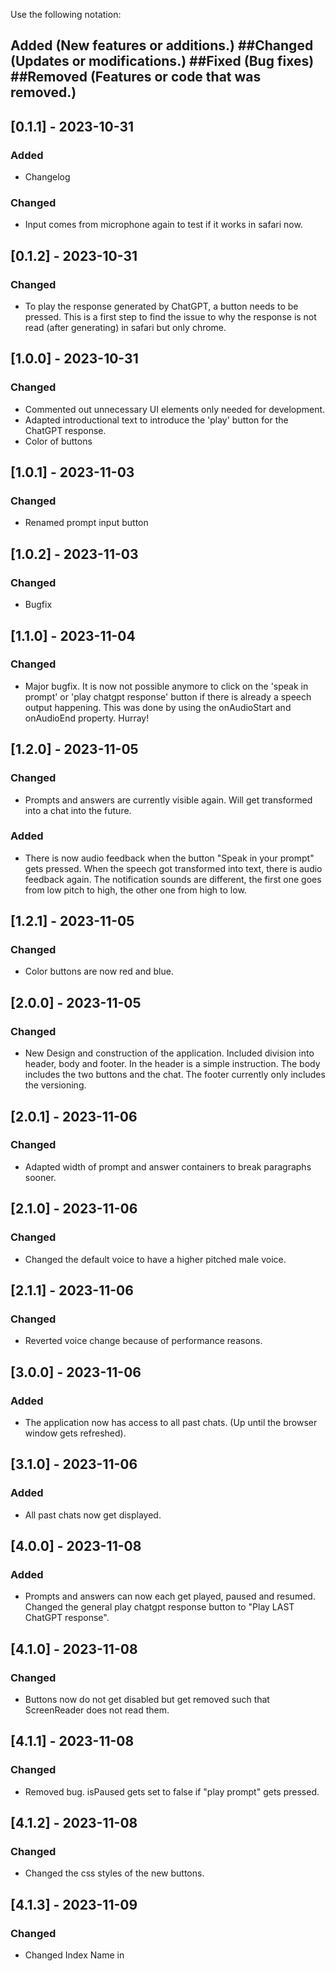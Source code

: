 Use the following notation:
## Added (New features or additions.) ##Changed (Updates or modifications.) ##Fixed (Bug fixes) ##Removed (Features or code that was removed.)



## [0.1.1] - 2023-10-31
### Added
- Changelog
### Changed
- Input comes from microphone again to test if it works in safari now.

## [0.1.2] - 2023-10-31
### Changed
- To play the response generated by ChatGPT, a button needs to be pressed.
This is a first step to find the issue to why the response is not read (after generating) in safari but only chrome.

## [1.0.0] - 2023-10-31
### Changed
- Commented out unnecessary UI elements only needed for development.
- Adapted introductional text to introduce the 'play' button for the ChatGPT response.
- Color of buttons

## [1.0.1] - 2023-11-03
### Changed
- Renamed prompt input button

## [1.0.2] - 2023-11-03
### Changed
- Bugfix

## [1.1.0] - 2023-11-04
### Changed
- Major bugfix. It is now not possible anymore to click on the 'speak in prompt' or 'play chatgpt response' button
if there is already a speech output happening. This was done by using the onAudioStart and onAudioEnd property. Hurray!

## [1.2.0] - 2023-11-05
### Changed
- Prompts and answers are currently visible again. Will get transformed into a chat into the future.
### Added
- There is now audio feedback when the button "Speak in your prompt" gets pressed. When the speech got transformed into text, there is audio feedback again. The notification sounds are different, the first one goes from low pitch to high, the other one from high to low.

## [1.2.1] - 2023-11-05
### Changed
- Color buttons are now red and blue.

## [2.0.0] - 2023-11-05
### Changed
- New Design and construction of the application. Included division into header, body and footer. In the header is a simple instruction. The body includes the two buttons and the chat. The footer currently only includes the versioning.

## [2.0.1] - 2023-11-06
### Changed
- Adapted width of prompt and answer containers to break paragraphs sooner.

## [2.1.0] - 2023-11-06
### Changed
- Changed the default voice to have a higher pitched male voice.

## [2.1.1] - 2023-11-06
### Changed
- Reverted voice change because of performance reasons.

## [3.0.0] - 2023-11-06
### Added
- The application now has access to all past chats. (Up until the browser window gets refreshed).

## [3.1.0] - 2023-11-06
### Added
- All past chats now get displayed.

## [4.0.0] - 2023-11-08
### Added
- Prompts and answers can now each get played, paused and resumed. Changed the general play chatgpt response button to "Play LAST ChatGPT response".

## [4.1.0] - 2023-11-08
### Changed
- Buttons now do not get disabled but get removed such that ScreenReader does not read them.

## [4.1.1] - 2023-11-08
### Changed
- Removed bug. isPaused gets set to false if "play prompt" gets pressed.

## [4.1.2] - 2023-11-08
### Changed
- Changed the css styles of the new buttons.

## [4.1.3] - 2023-11-09
### Changed
- Changed Index Name in <title> element to ChatGPT-voice-assistant

## [4.1.4] - 2023-11-09
### Changed
- Started adapting the header structure

## [4.1.5] - 2023-11-13
### Changed
- Bugfix: Numbering of prompts and answers was wrong

## [4.1.6] - 2023-11-13
### Changed
- Autoplay: for testing purposes this version will include autoplay after answer generation. Will restore if this feature does not work during testing.

## [4.1.7] - 2023-11-15
### Changed
- Bugfix: During a recording the "Speak in prompt" button now gets disabled.

## [4.1.8] - 2023-11-17
### Added
- A focused element now has a blue border.
### Changed
- After a prompt has been read, the focus automatically switches to the "Speak in your prompt" button.

## [4.1.9] - 2023-11-17
### Changed
- Introduced some major design changes:
    - Included chat bubbles for the user and GPT and gave it a "chat-like" feel
    - Support even better response for mobile view

## [4.2.0] - 2023-11-17
### Added
- Replaced the buttons with icons

## [5.0.0] - 2023-11-18
### Changed
- Answers now also get automatically played on mobile.
(This got achieved by including the playing of a silent audio file. It gets played directly each time the "Speak in your prompt" button gets pressed.)
(During testing this worked 99% of the time, rarely the text did not get played automatically. I suspect this has something to do with no implementation of a "OnTouch" method.
TODO: Further inspect this for later.)
- Added a welcoming screen with a button. Upon pressing the access for the microphone gets requested to enhance the user experience.
TODO: What happens if the user says no with the microphone?? Handle this case as well!!
If the user grants access all the other elements also get rendered.
TODO: Precisely test this with VoiceOver!!


## [5.0.1] - 2023-11-20
### Added
- During a recording of a prompt, a microphone in the top right corner gets displayed
### Changed
- Resolved an error in the changelog

## [6.0.0] - 2023-11-21
### Added
- Chat history: There is now a main menu button. In the main menu there is the possibility to 1. create a new chat. 2. view old chats.
When viewing an old chat all the past data gets displayed.

## [6.0.1] - 2023-11-21
### Changed
- It is not the first button anymore which needs to get pressed in order to create a new chat. User should also wait for the response to speak.

## [6.0.2] - 2023-12-06
### Changed
- The chat now has a scrollbar as soon as there are more than two prompts.

## [6.1.0] - 2023-12-06
### Changed
- Changed the header structure by adding aria labels. Tested it with screen reader on google chrome.

## [6.2.0] - 2023-12-10
### Changed
- The pause button and the resume button now only appear in the chat box of which the audio has been played.

## [6.2.1] - 2023-12-11
### Changed
- Renamed the Go to Main menu button to "Menu Overview" button.

## [6.2.2] - 2023-12-11
### Fixed
- If there were no past chats and the chat overview got clicked everything broke.

## [6.3.0] - 2023-12-11
### Changed
- Included the "Expand Chat" button. If there are multiple chat interactions, only the two most recent chats get displayed.
If the button gets pressed, the whole chat history gets displayed.
### Changed
- Placed dummy buttons with 0.0 transparency to keep the chat containers from collapsing.
### Changed
- Removed (commented it out) the "Play last ChatGPT response" button

## [6.4.0] - 2023-12-14
### Changed
- Pause button of message now gets auto focused after speech begins. Also started with the spacebar control (does not fully work yet).

## [6.5.0] - 2023-12-17
### Changed
- After pausing the audio output the resume button gets focused now instead of the Speak in your prompt button."

## [6.6.0] - 2023-12-18
### Added
- For the desktop view there is now a sidebar feature which constantly displays all the past chats.
On mobile I left the Menu Overview (for now, further discuss this though, maybe it is not even needed to be there visually?)
### Changed
- In addition to the sidebar I changed some CSS settings to improve the design on mobile.

## [6.6.1] - 2023-12-18
### Changed
- Sidebar is only visible when application got started (Start Application Button got pressed)

## [6.6.2] - 2023-12-30
### Changed
- When Microphone access gets rejected, a "refresh page" message gets shown with a button
### Changed
- Adapted header structure. Divided stuff up into Header, Navigation and Chat. They are all <h1> elements. Further refinement needed regarding the header structure.
### Changed
- Tabindex is zero for the icons which are only there to prevent the chatbox from collapsing

## [6.6.3] - 2024-01-15
### Fixed
- Header of a chat message is now one coherent string.

## [6.6.4] - 2024-01-15
### Changed
- Put the audio controls of a chatmessage below its header and on top of its content.

## [6.6.5] - 2024-01-16
### Added
- Added a collapsable component and included it in the chat history. If the chat history get opened, the focus gets set on the "today" button.
If no content is available then "No chats available" gets displayed.
### Changed
- Included the audio controls directly inside of a chat message.
### Removed
- Got rid of the "Prompt" and "Answer from ChatGPT" headers in the header chat. (Could remove the header chat completely now...)

## [7.0.0] - 2024-01-16
### Changed
- Changed the initial message to the system. (response should not be longer than 100 words)
### Added
- Added a delete button to manually delete the chat history. History does not get deleted anymore when application gets started.
### Added
- Investigated the possibility to adapt the timeouts durations of the speech. So e.g. how long there should be no voice input until the
app thinks you finished your speech. Does not work properly though, apparently this is a known issue.
### Changed
- Changed error message when no voice input happened to "ERROR: Speech could not be recognized. Wait for the audio signal to finish and start speaking."
### Added
- Added a whole new navigation system with a collapse functionality. There are now two main navigation buttons. 1. Chat-GPT-Voice-Assistant and 2. Chat Navigation. The first one gives access to the chat history and to create a new chat. The second one allows to collapse the current navigation.
### Changed
- Changed the focus setting such that the top button gets focused on when the microphone access got granted on mobile.
### Changed
- Adapted the header structure. The user and assistant "Chat Bubbles" are now different. The user chat bubble does not have a paragraph anymore because prompts
tend to be shorter than the answer - the prompt is now included in the heading. The audio controls are not in the heading element.
This is different for the system, here the audio controls are included in the heading element and the response is still in a pragraph element.
### Changed
- The chat history is now an unsorted list with list items. There is a ref to determine the first list item such that the focus can be set on it when opening the history.
### Changed
- A collapsible now is wrapped in a h1 element if it gets specified to be a header.
### Changed
- "Speak in your prompt" button now is called "Speak in" button
### Changed
- Removed the footer with the versioning.

